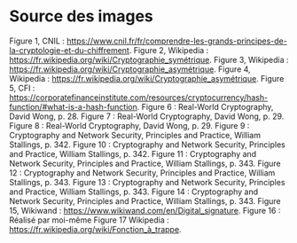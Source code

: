 # Source des images

Figure 1, CNIL : <https://www.cnil.fr/fr/comprendre-les-grands-principes-de-la-cryptologie-et-du-chiffrement>.
Figure 2, Wikipedia : <https://fr.wikipedia.org/wiki/Cryptographie_symétrique>.
Figure 3, Wikipedia : <https://fr.wikipedia.org/wiki/Cryptographie_asymétrique>.
Figure 4, Wikipedia : <https://fr.wikipedia.org/wiki/Cryptographie_asymétrique>.
Figure 5, CFI : <https://corporatefinanceinstitute.com/resources/cryptocurrency/hash-function/#what-is-a-hash-function>.
Figure 6 : Real-World Cryptography, David Wong, p. 28.
Figure 7 : Real-World Cryptography, David Wong, p. 29.
Figure 8 : Real-World Cryptography, David Wong, p. 29.
Figure 9 : Cryptography and Network Security, Principles and Practice, William Stallings, p. 342.
Figure 10 : Cryptography and Network Security, Principles and Practice, William Stallings, p. 342.
Figure 11 : Cryptography and Network Security, Principles and Practice, William Stallings, p. 343.
Figure 12 : Cryptography and Network Security, Principles and Practice, William Stallings, p. 343.
Figure 13 : Cryptography and Network Security, Principles and Practice, William Stallings, p. 343.
Figure 14 : Cryptography and Network Security, Principles and Practice, William Stallings, p. 343.
Figure 15, Wikiwand : <https://www.wikiwand.com/en/Digital_signature>.
Figure 16 : Réalisé par moi-même
Figure 17 Wikipedia : <https://fr.wikipedia.org/wiki/Fonction_à_trappe>.